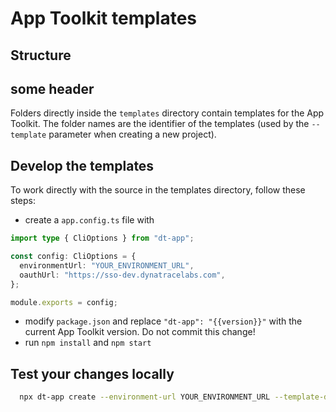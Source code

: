 # App Toolkit templates

## Structure

## some header

Folders directly inside the `templates` directory contain templates for the App Toolkit. The folder names are the identifier of the templates (used by the `--template` parameter when creating a new project).

## Develop the templates

To work directly with the source in the templates directory, follow these steps:

- create a `app.config.ts` file with

```typescript
import type { CliOptions } from "dt-app";

const config: CliOptions = {
  environmentUrl: "YOUR_ENVIRONMENT_URL",
  oauthUrl: "https://sso-dev.dynatracelabs.com",
};

module.exports = config;
```

- modify `package.json` and replace `"dt-app": "{{version}}"` with the current App Toolkit version. Do not commit this change!
- run `npm install` and `npm start`

## Test your changes locally

```bash
  npx dt-app create --environment-url YOUR_ENVIRONMENT_URL --template-dir=../cli-templates/templates/empty
```
